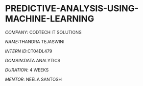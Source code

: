# PREDICTIVE-ANALYSIS-USING-MACHINE-LEARNING

*COMPANY*: CODTECH IT SOLUTIONS

*NAME*:THANDRA TEJASWINI

*INTERN ID*:CT04DL479

*DOMAIN*:DATA ANALYTICS

*DURATION*: 4 WEEKS

*MENTOR*: NEELA SANTOSH


